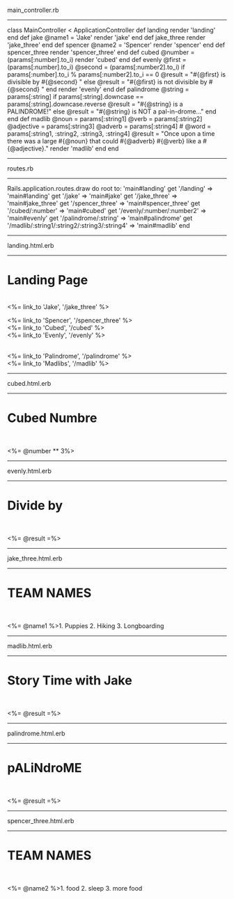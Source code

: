 main_controller.rb
________________________________

class MainController < ApplicationController
    def landing
        render 'landing'
    end
    def jake
        @name1 = 'Jake'
        render 'jake'
    end
    def jake_three
        render 'jake_three'
    end
    def spencer
        @name2 = 'Spencer'
        render 'spencer'
    end
    def spencer_three
        render 'spencer_three'
    end
    def cubed 
        @number = (params[:number].to_i)
        render 'cubed'
    end
    def evenly 
        @first = (params[:number].to_i)
        @second = (params[:number2].to_i)
        if params[:number].to_i % params[:number2].to_i == 0
            @result = "#{@first} is divisible by #{@second} " 
        else
            @result = "#{@first} is not divisible by #{@second} "
        end
        render 'evenly'
    end
    def palindrome
        @string = params[:string]
        if params[:string].downcase == params[:string].downcase.reverse 
            @result = "#{@string} is a PALINDROME!"
        else
           @result = "#{@string} is NOT a pal-in-drome..."
        end
    end
    def madlib
        @noun = params[:string1]
        @verb = params[:string2]
        @adjective = params[:string3]
        @adverb = params[:string4]
        # @word = params[:string1, :string2, :string3, :string4]
        @result = "Once upon a time there was a large #{@noun} that could #{@adverb} #{@verb} like a #{@adjective}."
        render 'madlib'
    end
end

________________________________
routes.rb
________________________________

Rails.application.routes.draw do
  root to: 'main#landing'
  get '/landing' => 'main#landing'
  get '/jake' => 'main#jake'
  get '/jake_three' => 'main#jake_three'
  get '/spencer_three' => 'main#spencer_three'
  get '/cubed/:number' => 'main#cubed'
  get '/evenly/:number/:number2' => 'main#evenly'
  get '/palindrome/:string' => 'main#palindrome'
  get '/madlib/:string1/:string2/:string3/:string4' => 'main#madlib'
end

__________________________________
landing.html.erb
__________________________________

<h1> Landing Page </h1>
<br/>
<%= link_to 'Jake', '/jake_three' %>
<br/>

<%= link_to 'Spencer', '/spencer_three' %>
<br/>
<%= link_to 'Cubed', '/cubed' %>
<br/>
<%= link_to 'Evenly', '/evenly' %>

<br/>
<%= link_to 'Palindrome', '/palindrome' %>
<br/>
<%= link_to 'Madlibs', '/madlib' %>

____________________________________
cubed.html.erb
____________________________________

<h1> Cubed Numbre </h1>
<br/>
<p> <%= @number ** 3%></p>

_____________________________________
evenly.html.erb
_____________________________________

<h1> Divide by </h1>
<br/>

<p> <%= @result =%> </p>

_____________________________________
jake_three.html.erb
_____________________________________

<h1> TEAM NAMES </h1>
<br/>
<p> <%= @name1 %>1. Puppies 2. Hiking 3. Longboarding</p>

______________________________________
madlib.html.erb
______________________________________

<h1> Story Time with Jake </h1>
<br/>

<p> <%= @result =%> </p>

_____________________________________
palindrome.html.erb
_____________________________________

<h1> pALiNdroME </h1>
<br/>

<p> <%= @result =%> </p>

______________________________________
spencer_three.html.erb
______________________________________

<h1> TEAM NAMES </h1>
<br/>
<p> <%= @name2 %>1. food 2. sleep 3. more food</p>